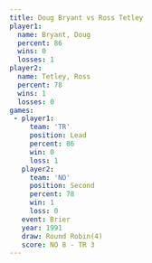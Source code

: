 ```yaml
---
title: Doug Bryant vs Ross Tetley
player1:            
  name: Bryant, Doug
  percent: 86       
  wins: 0           
  losses: 1         
player2:            
  name: Tetley, Ross
  percent: 78       
  wins: 1           
  losses: 0         
games:
 - player1:        
     team: 'TR'    
     position: Lead
     percent: 86   
     win: 0        
     loss: 1       
   player2:          
     team: 'NO'      
     position: Second
     percent: 78     
     win: 1          
     loss: 0         
   event: Brier        
   year: 1991          
   draw: Round Robin(4)
   score: NO 8 - TR 3  
---
```

